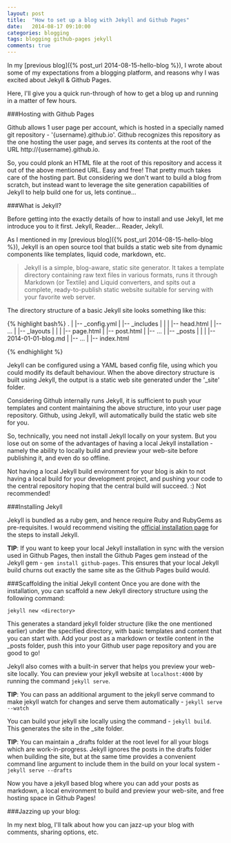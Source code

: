 ```yaml
---
layout: post
title:  "How to set up a blog with Jekyll and Github Pages"
date:   2014-08-17 09:10:00
categories: blogging
tags: blogging github-pages jekyll
comments: true
---
```


In my [previous blog]({% post_url 2014-08-15-hello-blog %}), I wrote about some of my expectations from a blogging platform, and reasons why I was excited about Jekyll & Github Pages.

Here, I'll give you a quick run-through of how to get a blog up and running in a matter of few hours. <br>

###Hosting with Github Pages

Github allows 1 user page per account, which is hosted in a specially named git repository - '{username}.github.io'. Github recognizes this repository as the one hosting the user page, and serves its contents at the root of the URL http://{username}.github.io.

So, you could plonk an HTML file at the root of this repository and access it out of the above mentioned URL. Easy and free! That pretty much takes care of the hosting part.
But considering we don't want to build a blog from scratch, but instead want to leverage the site generation capabilities of Jekyll to help build one for us, lets continue...

###What is Jekyll?

Before getting into the exactly details of how to install and use Jekyll, let me introduce you to it first. Jekyll, Reader... Reader, Jekyll.

As I mentioned in my [previous blog]({% post_url 2014-08-15-hello-blog %}), Jekyll is an open source tool that builds a static web site from dynamic components like templates, liquid code, markdown, etc.

> Jekyll is a simple, blog-aware, static site generator. It takes a template directory containing raw text files in various formats, runs it through Markdown (or Textile) and Liquid converters, and spits out a complete, ready-to-publish static website suitable for serving with your favorite web server.

The directory structure of a basic Jekyll site looks something like this:

{% highlight bash%}
.
|
|-- _config.yml
|
|-- _includes
|       |
|       |-- head.html
|       |-- ...
|
|-- _layouts
|       |
|       |-- page.html
|       |-- post.html
|       |-- ...
|
|-- _posts
|       |
|       |-- 2014-01-01-blog.md
|       |-- ...
|
|-- index.html

{% endhighlight %}

Jekyll can be configured using a YAML based config file, using which you could modify its default behaviour. When the above directory structure is built using Jekyll, the output is a static web site generated under the '_site' folder.

Considering Github internally runs Jekyll, it is sufficient to push your templates and content maintaining the above structure, into your user page repository. Github, using Jekyll, will automatically build the static web site for you.

So, technically, you need not install Jekyll locally on your system. But you lose out on some of the advantages of having a local Jekyll installation - namely the ability to locally build and preview your web-site before publishing it, and even do so offline.

Not having a local Jekyll build environment for your blog is akin to not having a local build for your development project, and pushing your code to the central repository hoping that the central build will succeed. :) Not recommended!

###Installing Jekyll

Jekyll is bundled as a ruby gem, and hence require Ruby and RubyGems as pre-requisites. I would recommend visiting the [official installation page](http://jekyllrb.com/docs/installation/) for the steps to install Jekyll.

**TIP**: If you want to keep your local Jekyll installation in sync with the version used in Github Pages, then install the Github Pages gem instead of the Jekyll gem - `gem install github-pages`. This ensures that your local Jekyll build churns out exactly the same site as the Github Pages build would.

###Scaffolding the initial Jekyll content
Once you are done with the installation, you can scaffold a new Jekyll directory structure using the following command:

`jekyll new <directory>`

This generates a standard jekyll folder structure (like the one mentioned earlier) under the specified directory, with basic templates and content that you can start with. Add your post as a markdown or textile content in the \_posts folder, push this into your Github user page repository and you are good to go!

Jekyll also comes with a built-in server that helps you preview your web-site locally. You can preview your jekyll website at `localhost:4000` by running the command `jekyll serve`.

**TIP**: You can pass an additional argument to the jekyll serve command to make jekyll watch for changes and serve them automatically - `jekyll serve --watch`

You can build your jekyll site locally using the command - `jekyll build`. This generates the site in the \_site folder.

**TIP**: You can maintain a \_drafts folder at the root level for all your blogs which are work-in-progress. Jekyll ignores the posts in the drafts folder when building the site, but at the same time provides a convenient command line argument to include them in the build on your local system - `jekyll serve --drafts`

Now you have a jekyll based blog where you can add your posts as markdown, a local environment to build and preview your web-site, and free hosting space in Github Pages!

###Jazzing up your blog:

In my next blog, I'll talk about how you can jazz-up your blog with comments, sharing options, etc.

